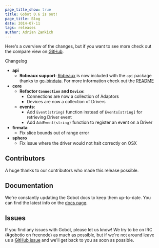 ```yaml
---
page_title_show: true
title: Gobot 0.6 is out!
page_title: Blog
date: 2014-07-11
tags: releases
author: Adrian Zankich
---
```


Here's a overview of the changes, but if you want to see more check out the compare view on [GitHub](https://github.com/hybridgroup/gobot/compare/0.5.2...0.6).

Changelog  

* **api**
  * **Robeaux support**: [Robeaux](https://github.com/hybridgroup/robeaux) is now included with the `api` package thanks to [go-bindata](https://github.com/jteeuwen/go-bindata). For more information check out the [README](https://github.com/hybridgroup/gobot#api)
* **core**
  * **Refactor `Connection` and `Device`**:  
    - Connections are now a collection of Adaptors
    - Devices are now a collection of Drivers
  * **events**:
    - Add `Event(string)` function instead of `Events[string]` for retrieving Driver event
    - Add `AddEvent(string)` function to register an event on a Driver
* **firmata**
  - Fix slice bounds out of range error
* **sphero**
  - Fix issue where the driver would not halt correctly on OSX

## Contributors  

A huge thanks to our contributors who made this release possible.   

## Documentation

We're constantly updating the Gobot docs to keep them up-to-date. You can find the latest info on the [docs page](http://gobot.io/documentation/).  

## Issues

If you find any issues with Gobot, please let us know! We try to be on IRC (#gobotio on freenode) as much as possible, but if we're not around leave us a [GitHub issue](https://github.com/hybridgroup/gobot/issues) and we'll get back to you as soon as possible.
